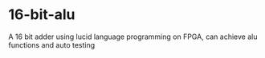 # 16-bit-alu
A 16 bit adder using lucid language programming on FPGA, can achieve alu functions and auto testing
